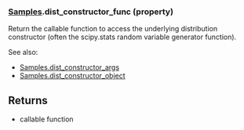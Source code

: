### [Samples](Samples.md).dist_constructor_func (property)




Return the callable function to access the underlying distribution
constructor (often the scipy.stats random variable generator function).

See also:

* [Samples.dist_constructor_args](Samples.dist_constructor_args.md)
* [Samples.dist_constructor_object](Samples.dist_constructor_object.md)

Returns
-------
* callable function

